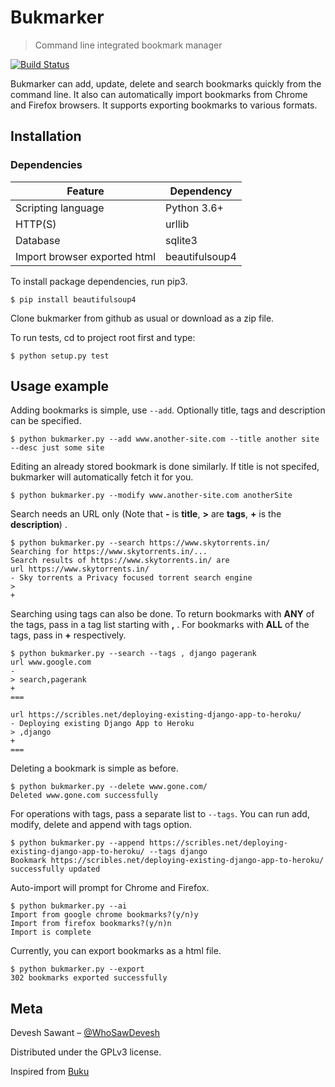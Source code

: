 # Bukmarker
> Command line integrated bookmark manager 

  [![Build Status][travis-image]][travis-url]

Bukmarker can add, update, delete and search bookmarks quickly from the command line. It also can automatically import bookmarks from Chrome and Firefox browsers. It supports exporting bookmarks to various formats.

## Installation

### Dependencies

| Feature | Dependency |
| --- | --- |
| Scripting language | Python 3.6+ |
| HTTP(S) | urllib |
| Database | sqlite3 |
| Import browser exported html | beautifulsoup4 |

To install package dependencies, run pip3.

`$ pip install beautifulsoup4`

Clone bukmarker from github as usual or download as a zip file.

To run tests, cd to project root first and type:

`$ python setup.py test`


## Usage example

Adding bookmarks is simple, use `--add`. Optionally title, tags and description can be specified.

`$ python bukmarker.py --add www.another-site.com --title another site --desc just some site`

Editing an already stored bookmark is done similarly.
If title is not specifed, bukmarker will automatically fetch it for you. 

`$ python bukmarker.py --modify www.another-site.com anotherSite `

Search needs an URL only (Note that **-** is **title**, **>** are **tags**, **+** is the **description**) .

 ```
 $ python bukmarker.py --search https://www.skytorrents.in/
Searching for https://www.skytorrents.in/...
Search results of https://www.skytorrents.in/ are
url https://www.skytorrents.in/
- Sky torrents a Privacy focused torrent search engine
>
+
```

Searching using tags can also be done. To return bookmarks with **ANY** of the tags, pass in a tag list starting with **,** . For bookmarks with **ALL** of the tags, pass in **+** respectively.

``` 
$ python bukmarker.py --search --tags , django pagerank
url www.google.com
-
> search,pagerank
+
===

url https://scribles.net/deploying-existing-django-app-to-heroku/
- Deploying existing Django App to Heroku
> ,django
+
===
```

Deleting a bookmark is simple as before.

```
$ python bukmarker.py --delete www.gone.com/
Deleted www.gone.com successfully

```

For operations with tags, pass a separate list to `--tags`. You can run add, modify, delete and append with tags option.

```
$ python bukmarker.py --append https://scribles.net/deploying-existing-django-app-to-heroku/ --tags django
Bookmark https://scribles.net/deploying-existing-django-app-to-heroku/ successfully updated
```

Auto-import will prompt for Chrome and Firefox.

```
$ python bukmarker.py --ai
Import from google chrome bookmarks?(y/n)y
Import from firefox bookmarks?(y/n)n
Import is complete
```

Currently, you can export bookmarks as a html file.

```
$ python bukmarker.py --export
302 bookmarks exported successfully
```

## Meta

Devesh Sawant – [@WhoSawDevesh](https://twitter.com/WhoSawDevesh)

Distributed under the GPLv3 license.

Inspired from [Buku](https://github.com/jarun/Buku)

<!-- Markdown link & img dfn's -->

[travis-image]: https://travis-ci.org/dsaw/bukmarker.svg?branch=master
[travis-url]: https://travis-ci.org/dsaw/bukmarker#
